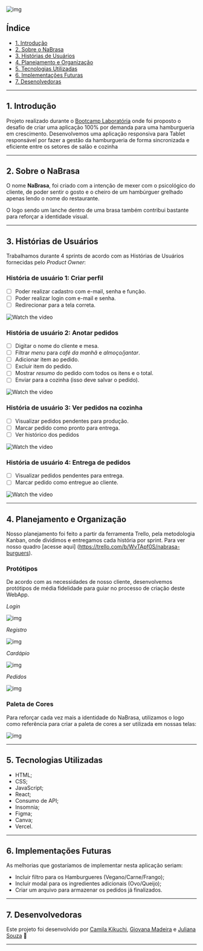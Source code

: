 ![img](src/img/logo.png)

## Índice

- [1. Introdução](#1-introdução)
- [2. Sobre o NaBrasa](#2-sobre-o-nabrasa)
- [3. Histórias de Usuários](#3-histórias-de-usuários)
- [4. Planejamento e Organização](#4-planejamento-e-organização)
- [5. Tecnologias Utilizadas](#5-tecnologias-utilizadas)
- [6. Implementações Futuras](#6-implementações-futuras)
- [7. Desenolvedoras](#7-desenvolvedoras)


---

## 1. Introdução

Projeto realizado durante o [Bootcamp Laboratória](https://github.com/Laboratoria) onde foi proposto o desafio de criar uma aplicação 100% por demanda para uma hamburgueria em crescimento. Desenvolvemos uma aplicação responsiva para Tablet responsável por fazer a gestão da hamburgueria de forma sincronizada e eficiente entre os setores de salão e cozinha

---

## 2. Sobre o NaBrasa

O nome **NaBrasa**, foi criado com a intenção de mexer com o psicológico do cliente, de poder sentir o gosto e o cheiro de um hambúrguer 
grelhado apenas lendo o nome do restaurante.

O logo sendo um lanche dentro de uma brasa também contribui bastante para reforçar a identidade visual.

---

## 3. Histórias de Usuários

Trabalhamos durante 4 sprints de acordo com as Histórias de Usuários fornecidas pelo _Product Owner_:


### História de usuário 1: Criar perfil

- [ ] Poder realizar cadastro com e-mail, senha e função.
- [ ] Poder realizar login com e-mail e senha.
- [ ] Redirecionar para a tela correta.

![Watch the video](https://media.giphy.com/media/TnQkPIdIDYlu5Z5ieG/giphy.gif)



### História de usuário 2: Anotar pedidos

- [ ] Digitar o nome do cliente e mesa.
- [ ] Filtrar _menu_ para _café da manhã_ e _almoço/jantar_.
- [ ] Adicionar item ao pedido.
- [ ] Excluir item do pedido.
- [ ] Mostrar _resumo_ do pedido com todos os itens e o total.
- [ ] Enviar para a cozinha (isso deve salvar o pedido).

![Watch the video](https://media.giphy.com/media/X3N98f46rnlAVNgNim/giphy.gif)



### História de usuário 3: Ver pedidos na cozinha

- [ ] Visualizar pedidos pendentes para produção.
- [ ] Marcar pedido como pronto para entrega.
- [ ] Ver histórico dos pedidos

![Watch the video](https://media.giphy.com/media/OIMG4WrAjJEaejfwAF/giphy.gif)



### História de usuário 4: Entrega de pedidos

- [ ] Visualizar pedidos pendentes para entrega.
- [ ] Marcar pedido como entregue ao cliente.

![Watch the video](https://media.giphy.com/media/Ckng20AcVXlvm5w4yQ/giphy.gif)

---

## 4. Planejamento e Organização

Nosso planejamento foi feito a partir da ferramenta Trello, pela metodologia Kanban, onde dividimos e entregamos cada história por sprint.
Para ver nosso quadro [acesse aqui] (https://trello.com/b/WvTApf0S/nabrasa-burguers).

### Protótipos

De acordo com as necessidades de nosso cliente, desenvolvemos protótipos de média fidelidade para guiar no processo de criação deste WebApp.

_Login_

![img](src/img-readme/login.png)


_Registro_

![img](src/img-readme/registro.png)


_Cardápio_

![img](src/img-readme/cardapio.png)


_Pedidos_

![img](src/img-readme/pedidos.png)


### Paleta de Cores

Para reforçar cada vez mais a identidade do NaBrasa, utilizamos o logo como referência para criar a paleta de cores a ser utilizada em nossas telas:

![img](src/img-readme/paleta-cores.jpg)

---


## 5. Tecnologias Utilizadas

- HTML;
- CSS;
- JavaScript;
- React;
- Consumo de API;
- Insomnia;
- Figma;
- Canva;
- Vercel.

---

## 6. Implementações Futuras

As melhorias que gostaríamos de implementar nesta aplicação seriam:

* Incluir filtro para os Hamburgueres (Vegano/Carne/Frango);
* Incluir modal para os ingredientes adicionais (Ovo/Queijo);
* Criar um arquivo para armazenar os pedidos já finalizados.

---

## 7. Desenvolvedoras

Este projeto foi desenvolvido por [Camila Kikuchi](https://github.com/CamilaKikuchi), [Giovana Madeira](https://github.com/giomadeira) e [Juliana Souza](https://github.com/julianaads) :rocket:

---

